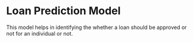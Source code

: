 # Loan Prediction Model

This model helps in identifying the whether a loan should be approved or not for an individual or not.
